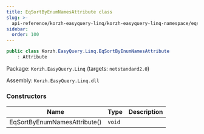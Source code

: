 ```yaml
---
title: EqSortByEnumNamesAttribute class
slug: >-
  api-reference/korzh-easyquery-linq/korzh-easyquery-linq-namespace/eqsortbyenumnamesattribute-class
sidebar:
  order: 100
---
```


```csharp
public class Korzh.EasyQuery.Linq.EqSortByEnumNamesAttribute
    : Attribute

```
Package: `Korzh.EasyQuery.Linq` (targets: `netstandard2.0`)

Assembly: `Korzh.EasyQuery.Linq.dll`

### Constructors

| Name | Type | Description | 
| --- | --- | --- | 
| EqSortByEnumNamesAttribute() | `void` |  |
